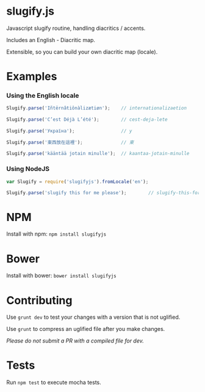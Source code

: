 # slugify.js
Javascript slugify routine, handling diacritics / accents.  

Includes an English - Diacritic map.  

Extensible, so you can build your own diacritic map (locale).

# Examples

### Using the English locale
```javascript
Slugify.parse('Iñtërnâtiônàlizætiøn');    // internationalizaetion
  
Slugify.parse('C’est Déjà L’été');        // cest-deja-lete
  
Slugify.parse('Україна');                 // y
  
Slugify.parse('東西放在這裡');              // 東

Slugify.parse('kääntää jotain minulle');  // kaantaa-jotain-minulle
```

### Using NodeJS
```javascript
var Slugify = require('slugifyjs').fromLocale('en');

Slugify.parse('slugify this for me please');		// slugify-this-for-me-please
```

# NPM
Install with npm: `npm install slugifyjs`

# Bower
Install with bower: `bower install slugifyjs`

# Contributing
Use `grunt dev` to test your changes with a version that is not uglified.

Use `grunt` to compress an uglified file after you make changes.

*Please do not submit a PR with a compiled file for dev.*

# Tests
Run `npm test` to execute mocha tests.